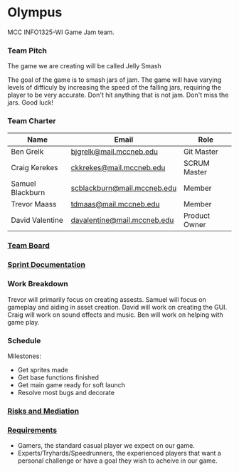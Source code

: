 # Olympus
MCC INFO1325-WI Game Jam team.


### Team Pitch
The game we are creating will be called Jelly Smash

The goal of the game is to smash jars of jam. The game will have varying levels of difficuly by increasing the speed of the falling jars, requiring the player to be very accurate. Don't hit anything that is not jam.
Don't miss the jars. Good luck!

### Team Charter


| Name             | Email                           | Role          |
|------------------|---------------------------------|---------------|
| Ben Grelk        | bjgrelk@mail.mccneb.edu         | Git Master    |
| Craig Kerekes    | ckkrekes@mail.mccneb.edu        | SCRUM Master  |
| Samuel Blackburn | scblackburn@mail.mccneb.edu     | Member        |
| Trevor Maass     | tdmaas@mail.mccneb.edu          | Member        | 
| David Valentine  | davalentine@mail.mccneb.edu     | Product Owner |


### [Team Board](https://github.com/orgs/MCC-Olympus/projects/1/views/1 "Game-Jam Project")

### [Sprint Documentation](https://docs.google.com/document/d/1SqVtzIEZ-mN01PpTQLqmuviYkzWliZHLwg00_Lh3g_I/edit "Sprint Documantation INFO 1321")

### Work Breakdown
Trevor will primarily focus on creating assests. 
Samuel will focus on gameplay and aiding in asset creation. 
David will work on creating the GUI. 
Craig will work on sound effects and music. 
Ben will work on helping with game play. 

### Schedule
Milestones:
* Get sprites made
* Get base functions finished
* Get main game ready for soft launch
* Resolve most bugs and decorate

### [Risks and Mediation](https://github.com/MCC-Olympus/.github/blob/main/IT-Risk-Assessment-Matrix-Template%20CKK%20-%20Copy.pdf "Risk")

### [Requirements](https://docs.google.com/document/d/1v7QvZro_lRrO82Z4z-6r5MBBAxByQJID2SvQrkEEVt8/edit "User Stories")
* Gamers, the standard casual player we expect on our game.
* Experts/Tryhards/Speedrunners, the experienced players that want a personal challenge or have a goal they wish to acheive in our game.
